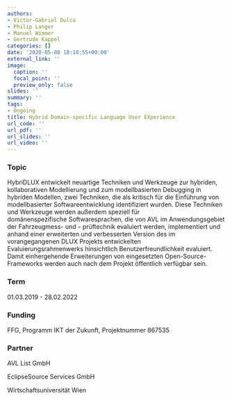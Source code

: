 ```yaml
---
authors:
- Victor-Gabriel Dulca
- Philip Langer
- Manuel Wimmer
- Gertrude Kappel
categories: []
date: '2020-05-08 18:18:55+00:00'
external_link: ''
image:
  caption: ''
  focal_point: ''
  preview_only: false
slides: ''
summary: ''
tags:
- Ongoing
title: Hybrid Domain-specific Language User EXperience
url_code: ''
url_pdf: ''
url_slides: ''
url_video: ''
---
```


### Topic

HybriDLUX entwickelt neuartige Techniken und Werkzeuge zur hybriden, kollaborativen&nbsp;Modellierung und zum modellbasierten Debugging in hybriden Modellen, zwei&nbsp;Techniken, die als kritisch für die Einführung von modellbasierter Softwareentwicklung identifiziert&nbsp;wurden. Diese Techniken und Werkzeuge werden außerdem speziell für domänenspezifische&nbsp;Softwaresprachen, die von AVL im Anwendungsgebiet der Fahrzeugmess- und –&nbsp;prüftechnik evaluiert werden, implementiert und anhand einer erweiterten und verbesserten&nbsp;Version des im vorangegangenen DLUX Projekts entwickelten Evaluierungsrahmenwerks&nbsp;hinsichtlich Benutzerfreundlichkeit evaluiert. Damit einhergehende Erweiterungen von eingesetzten&nbsp;Open-Source-Frameworks werden auch nach dem Projekt öffentlich verfügbar sein.

### Term

01.03.2019 - 28.02.2022

### Funding

FFG, Programm IKT der Zukunft, Projektnummer 867535

### Partner

AVL List GmbH

EclipseSource Services GmbH

Wirtschaftsuniversität Wien